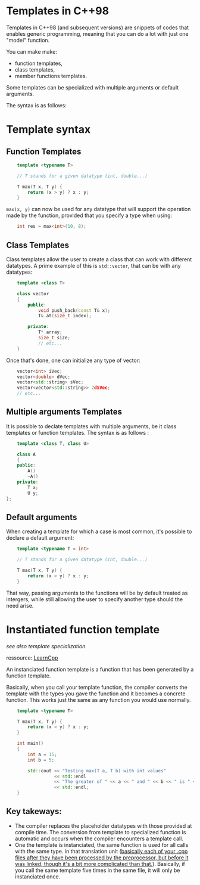 # Templates in C++98

Templates in C++98 (and subsequent versions) are snippets of codes that enables generic programming, meaning that you can do a lot with just one "model" function.

You can make make:

- function templates,
- class templates,
- member functions templates.

Some templates can be specialized with multiple arguments or default arguments.

The syntax is as follows:

# Template syntax

## Function Templates

```cpp
	template <typename T>

	// T stands for a given datatype (int, double...)

	T max(T x, T y) {
		return (x > y) ? x : y;
	}
```

`max(x, y)` can now be used for any datatype that will support the operation made by the function, provided that you specify a type when using:

```cpp
	int res = max<int>(10, 8);
```

## Class Templates

Class templates allow the user to create a class that can work with different datatypes. A prime example of this is `std::vector`, that can be with any datatypes:

```cpp
	template <class T>

	class vector
	{
		public:
			void push_back(const T& x);
			T& at(size_t index);

		private:
			T* array;
			size_t size;
			// etc...
	}
```

Once that's done, one can initialize any type of vector:

```cpp
	vector<int> iVec;
	vector<double> dVec;
	vector<std::string> sVec;
	vector<vector<std::string>> 2dSVec;
	// etc...
```

## Multiple arguments Templates

It is possible to declate templates with multiple arguments, be it class templates or function templates. The syntax is as follows :

```cpp
	template <class T, class U>

	class A
	{
	public:
		A()
		~A()
	private:
		T x;
		U y;
};
```

## Default arguments

When creating a template for which a case is most common, it's possible to declare a default argument:

```cpp
	template <typename T = int>

	// T stands for a given datatype (int, double...)

	T max(T x, T y) {
		return (x > y) ? x : y;
	}
```

That way, passing arguments to the functions will be by default treated as intergers, while still allowing the user to specify another type should the need arise.

# Instantiated function template

_see also template specialization_

ressource: [LearnCpp](https://www.learncpp.com/cpp-tutorial/function-template-instantiation/)

An instanciated function template is a function that has been generated by a function template.

Basically, when you call your template function, the compiler converts the template with the types you gave the function and it becomes a concrete function. This works just the same as any function you would use normally.

```cpp
	template <typename T>

	T max(T x, T y) {
		return (x > y) ? x : y;
	}

	int main()
	{
		int a = 15;
		int b = 5;

		std::cout << "Testing max(T a, T b) with int values"
				  << std::endl
				  << "The greater of " << a << " and " << b << " is	" << max(a, b) << std::endl
				  << std::endl;
	}
```
Key takeways: 
- 
- The compiler replaces the placeholder datatypes with those provided at compile time. The conversion from template to specialized function is automatic and occurs when the compiler encounters a template call. 
- One the template is instanciated, the same function is used for all calls with the same type. in that translation unit ([basically each of your .cpp files after they have been processed by the preprocessor, but before it was linked, though it's a bit more complicated than that.](https://dengking.github.io/programming-language/Theory/Organization/Translation-unit/)). Basically, if you call the same template five times in the same file, it will only be instanciated once. 